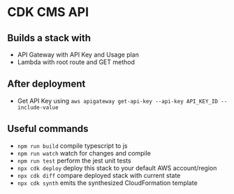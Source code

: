 # CDK CMS API

## Builds a stack with

- API Gateway with API Key and Usage plan
- Lambda with root route and GET method

## After deployment

- Get API Key using `aws apigateway get-api-key --api-key API_KEY_ID --include-value`

## Useful commands

- `npm run build` compile typescript to js
- `npm run watch` watch for changes and compile
- `npm run test` perform the jest unit tests
- `npx cdk deploy` deploy this stack to your default AWS account/region
- `npx cdk diff` compare deployed stack with current state
- `npx cdk synth` emits the synthesized CloudFormation template
